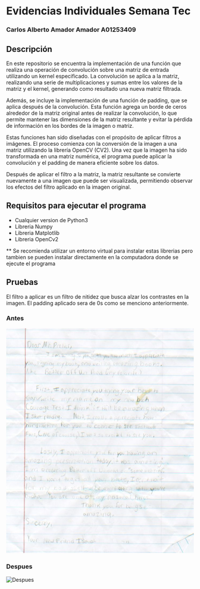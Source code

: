# Evidencias Individuales Semana Tec

### Carlos Alberto Amador Amador A01253409

## Descripción

En este repositorio se encuentra la implementación de una función que realiza una operación de convolución sobre una matriz de entrada utilizando un kernel especificado. La convolución se aplica a la matriz, realizando una serie de multiplicaciones y sumas entre los valores de la matriz y el kernel, generando como resultado una nueva matriz filtrada.

Además, se incluye la implementación de una función de padding, que se aplica después de la convolución. Esta función agrega un borde de ceros alrededor de la matriz original antes de realizar la convolución, lo que permite mantener las dimensiones de la matriz resultante y evitar la pérdida de información en los bordes de la imagen o matriz.

Estas funciones han sido diseñadas con el propósito de aplicar filtros a imágenes. El proceso comienza con la conversión de la imagen a una matriz utilizando la librería OpenCV (CV2). Una vez que la imagen ha sido transformada en una matriz numérica, el programa puede aplicar la convolución y el padding de manera eficiente sobre los datos.

Después de aplicar el filtro a la matriz, la matriz resultante se convierte nuevamente a una imagen que puede ser visualizada, permitiendo observar los efectos del filtro aplicado en la imagen original.

## Requisitos para ejecutar el programa

- Cualquier version de Python3
- Libreria Numpy
- Libreria Matplotlib
- Libreria OpenCv2

** Se recomienda utilizar un entorno virtual para instalar estas librerias pero tambien se pueden instalar directamente en la computadora donde se ejecute el programa

## Pruebas

El filtro a aplicar es un filtro de nitidez que busca alzar los contrastes en la imagen. El padding aplicado sera de 0s como se menciono anteriormente.

### Antes
![Antes](img/papel.jpg)

### Despues
![Despues](img/output.png)
